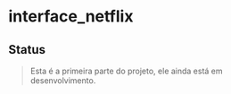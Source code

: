 # interface_netflix

## Status

> Esta é a primeira parte do projeto, ele ainda está em desenvolvimento.
